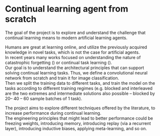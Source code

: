 # Continual learning agent from scratch

The   goal   of   the   project   is   to   explore   and   understand   the   challenge   that
continual learning means to modern artificial learning agents. 

Humans are great at learning online, and utilize the previously acquired knowledge in
novel   tasks,   which   is   not   the   case   for   artificial   agents.   
In   recent   years many   works   focused   on   understanding   the   nature   of   
catastrophic forgetting () or continual task learning ().   
Our goal is to understand the architectural principles that can support solving continual learning tasks.
Thus, we define a convolutional neural network from scratch and train it for image classification.  
Then we split the training data to different tasks, and train the model on the tasks 
according to different training regimes (e.g. blocked and interleaved are
the two extremes and intermediate solutions also possible – blocked by 20– 40 – 60 sample batches of 1 task). 

The project aims to explore different techniques offered by the literature,
to   increase   performance   during   continual   learning.   
The   engineering principles that might lead to better performance could be freezing weights,
introducing memory, introducing replay (via a recurrent layer), introducing
inductive biases, applying meta-learning, and so on.

